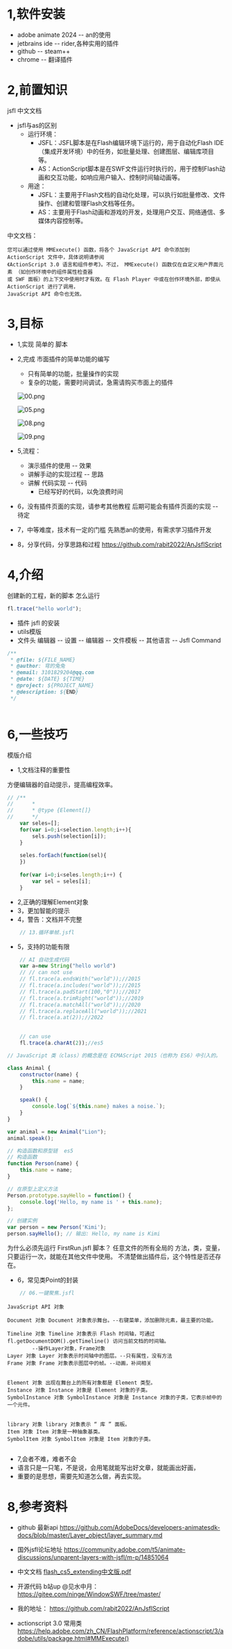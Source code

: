 # 1,软件安装

* adobe animate 2024 -- an的使用
* jetbrains ide -- rider,各种实用的插件
* github -- steam++
* chrome -- 翻译插件

# 2,前置知识

jsfl
中文文档

+ jsfl与as的区别
    + 运行环境：
        + JSFL：JSFL脚本是在Flash编辑环境下运行的，用于自动化Flash IDE（集成开发环境）中的任务，如批量处理、创建图层、编辑库项目等。
        + AS：ActionScript脚本是在SWF文件运行时执行的，用于控制Flash动画和交互功能，如响应用户输入、控制时间轴动画等。
    + 用途：
        + JSFL：主要用于Flash文档的自动化处理，可以执行如批量修改、文件操作、创建和管理Flash文档等任务。
        + AS：主要用于Flash动画和游戏的开发，处理用户交互、网络通信、多媒体内容控制等。

中文文档：

```text
您可以通过使用 MMExecute() 函数，将各个 JavaScript API 命令添加到 ActionScript 文件中，具体说明请参阅
《ActionScript 3.0 语言和组件参考》。不过， MMExecute() 函数仅在自定义用户界面元素 （如创作环境中的组件属性检查器
或 SWF 面板）的上下文中使用时才有效。在 Flash Player 中或在创作环境外部，即使从 ActionScript 进行了调用，
JavaScript API 命令也无效。
```

# 3,目标

+ 1,实现 简单的 脚本
+ 2,完成 市面插件的简单功能的编写
    - 只有简单的功能，批量操作的实现
    - 复杂的功能，需要时间调试，急需请购买市面上的插件

  ![00.png](./附件/00.png)

  ![05.png](./附件/05.png)

  ![08.png](./附件/08.png)

  ![09.png](./附件/09.png)

+ 5,流程：
    - 演示插件的使用 -- 效果
    - 讲解手动的实现过程 -- 思路
    - 讲解 代码实现 -- 代码
        - 已经写好的代码，以免浪费时间
+ 6，没有插件页面的实现，请参考其他教程
  后期可能会有插件页面的实现 -- 待定
+ 7，中等难度，技术有一定的门槛
  先熟悉an的使用，有需求学习插件开发
+ 8，分享代码，分享思路和过程
  https://github.com/rabit2022/AnJsflScript

# 4,介绍

创建新的工程，新的脚本
怎么运行

```javascript
fl.trace("hello world");
```

+ 插件 jsfl 的安装
+ utils模版
+ 文件头
  编辑器 -- 设置 -- 编辑器 -- 文件模板 -- 其他语言 -- Jsfl Command

```javascript
/**
 * @file: ${FILE_NAME}
 * @author: 穹的兔兔
 * @email: 3101829204@qq.com
 * @date: ${DATE} ${TIME}
 * @project: ${PROJECT_NAME}
 * @description: ${END}
 */



```

# 6,一些技巧

模版介绍

+ 1,文档注释的重要性

方便编辑器的自动提示，提高编程效率。

```javascript
// /**
//      * 
//      * @type {Element[]}
//      */
    var seles=[];
    for(var i=0;i<selection.length;i++){
        sels.push(selection[i]);
    }
    
    seles.forEach(function(sel){
    })
    
    for(var i=0;i<seles.length;i++) {
        var sel = seles[i];
    }


```

+ 2,正确的理解Element对象
+ 3，更加智能的提示
+ 4，警告：文档并不完整

```javascript
    // 13.循环单帧.jsfl

```

+ 5，支持的功能有限

```javascript
    // AI 自动生成代码
    var a=new String("hello world")
    // // can not use
    // fl.trace(a.endsWith("world"));//2015
    // fl.trace(a.includes("world"));//2015
    // fl.trace(a.padStart(100,"0"));//2017
    // fl.trace(a.trimRight("world"));//2019
    // fl.trace(a.matchAll("world"));//2020
    // fl.trace(a.replaceAll("world"));//2021
    // fl.trace(a.at(2));//2022

    
    // can use
    fl.trace(a.charAt(2));//es5
```

```javascript
// JavaScript 类（class）的概念是在 ECMAScript 2015（也称为 ES6）中引入的。

class Animal {
    constructor(name) {
        this.name = name;
    }

    speak() {
        console.log(`${this.name} makes a noise.`);
    }
}

var animal = new Animal("Lion");
animal.speak();

// 构造函数和原型链  es5
// 构造函数
function Person(name) {
    this.name = name;
}

// 在原型上定义方法
Person.prototype.sayHello = function() {
    console.log('Hello, my name is ' + this.name);
};

// 创建实例
var person = new Person('Kimi');
person.sayHello(); // 输出: Hello, my name is Kimi
```

为什么必须先运行 FirstRun.jsfl 脚本？
任意文件的所有全局的 方法，类，变量，只要运行一次，就能在其他文件中使用。
不清楚做出插件后，这个特性是否还存在。

+ 6，常见类Point的封装

```javascript
    // 06.一键聚焦.jsfl
```

```text
JavaScript API 对象

Document 对象 Document 对象表示舞台。--右键菜单，添加删除元素，最主要的功能。

Timeline 对象 Timeline 对象表示 Flash 时间轴，可通过 fl.getDocumentDOM().getTimeline() 访问当前文档的时间轴。
        --操作Layer对象，Frame对象
Layer 对象 Layer 对象表示时间轴中的图层。--只有属性，没有方法
Frame 对象 Frame 对象表示图层中的帧。--动画，补间相关


Element 对象 出现在舞台上的所有对象都是 Element 类型。
Instance 对象 Instance 对象是 Element 对象的子类。
SymbolInstance 对象 SymbolInstance 对象是 Instance 对象的子类，它表示帧中的一个元件。


library 对象 library 对象表示 “ 库 ” 面板。
Item 对象 Item 对象是一种抽象基类。
SymbolItem 对象 SymbolItem 对象是 Item 对象的子类。


```

+ 7,会者不难，难者不会
+ 语言只是一只笔，不是说，会用笔就能写出好文章，就能画出好画，
+ 重要的是思想，需要先知道怎么做，再去实现。

# 8,参考资料

* github 最新api
  https://github.com/AdobeDocs/developers-animatesdk-docs/blob/master/Layer_object/layer_summary.md
* 国外jsfl论坛地址
  https://community.adobe.com/t5/animate-discussions/unparent-layers-with-jsfl/m-p/14851064
* 中文文档
  [flash_cs5_extending中文版.pdf](../flash_cs5_extending中文版.pdf)

* 开源代码 b站up @见水中月：
  https://gitee.com/ninge/WindowSWF/tree/master/
* 我的地址：
  https://github.com/rabit2022/AnJsflScript

* actionscript 3.0 常用类
  https://help.adobe.com/zh_CN/FlashPlatform/reference/actionscript/3/adobe/utils/package.html#MMExecute()
